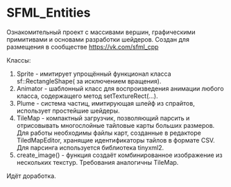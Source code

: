# SFML_Entities
Ознакомительный проект с массивами вершин, графическими примитивами и основами разработки шейдеров.
Создан для размещения в сообществе https://vk.com/sfml_cpp

Классы:
1. Sprite   - имитирует упрощённый функционал класса sf::RectangleShape( за исключением вращения).
2. Animator - шаблонный класс для воспроизведения анимации любого класса, содержащего метод setTextureRect(...).
3. Plume    - система частиц, имитирующая шлейф из спрайтов, использует простейшие шейдеры.
4. TileMap  - компактный загрузчик, позволяющий парсить и отрисовывать многослойные тайловые карты больших размеров. 
   Для работы необходимы файлы карт, созданные в редакторе TiledMapEditor, хранящие идентификаторы тайлов в формате CSV.
   Для парсинга используется библиотека tinyxml2.
5. create_image() - функция создаёт комбинированное изображение из нескольких текстур. Требования аналогичны TileMap.
   
Идёт доработка.
